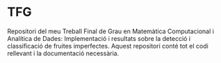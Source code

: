 # TFG
Repositori del meu Treball Final de Grau en Matemàtica Computacional i Analítica de Dades: Implementació i resultats sobre la detecció i classificació de fruites imperfectes. Aquest repositori conté tot el codi rellevant i la documentació necessària.
